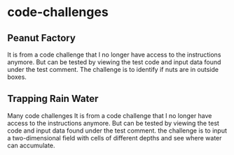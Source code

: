 # code-challenges
## Peanut Factory
It is from a code challenge that I no longer have access to the instructions anymore. But can be tested by viewing the test code and input data found under the test comment. The challenge is to identify if nuts are in outside boxes.
## Trapping Rain Water
Many code challenges
It is from a code challenge that I no longer have access to the instructions anymore. But can be tested by viewing the test code and input data found under the test comment. the challenge is to input a two-dimensional field with cells of different depths and see where water can accumulate.
